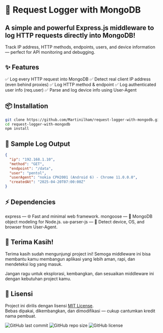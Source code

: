 # 🚀 Request Logger with MongoDB
## A simple and powerful Express.js middleware to log HTTP requests directly into MongoDB!
Track IP address, HTTP methods, endpoints, users, and device information — perfect for API monitoring and debugging.

## ✨ Features
✅ Log every HTTP request into MongoDB
✅ Detect real client IP address (even behind proxies)
✅ Log HTTP method & endpoint
✅ Log authenticated user info (req.user)
✅ Parse and log device info using User-Agent

## 📦 Installation
```bash
git clone https://github.com/Martinilham/request-logger-with-mongodb.git
cd request-logger-with-mongodb
npm install
```
## 💾 Sample Log Output
``` json
{
  "ip": "192.168.1.10",
  "method": "GET",
  "endpoint": "/data",
  "user": "pentol",
  "userAgent": "nokia CPH2001 (Android 6) - Chrome 11.0.0.0",
  "createdAt": "2025-04-20T07:00:00Z"
}
```
## ⚡ Dependencies
express — 🌐 Fast and minimal web framework.
mongoose — 💾 MongoDB object modeling for Node.js.
ua-parser-js — 📱 Detect device, OS, and browser from User-Agent.

## 🙌 Terima Kasih!
Terima kasih sudah mengunjungi project ini!
Semoga middleware ini bisa membantu kamu membangun aplikasi yang lebih aman, rapi, dan mendeteksi log yang masuk.

Jangan ragu untuk eksplorasi, kembangkan, dan sesuaikan middleware ini dengan kebutuhan project kamu.

## 📜 Lisensi

Project ini dirilis dengan lisensi [MIT License](./LICENSE).  
Bebas dipakai, dikembangkan, dan dimodifikasi — cukup cantumkan kredit nama pembuat.

![GitHub last commit](https://img.shields.io/github/last-commit/Martinilham/request-logger-with-mongodb)
![GitHub repo size](https://img.shields.io/github/repo-size/Martinilham/request-logger-with-mongodb)
![GitHub license](https://img.shields.io/github/license/Martinilham/request-logger-with-mongodb)